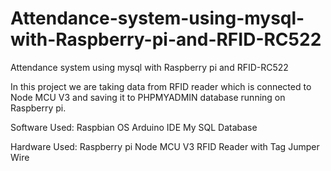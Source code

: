 # Attendance-system-using-mysql-with-Raspberry-pi-and-RFID-RC522
Attendance system using mysql with Raspberry pi and RFID-RC522

In this project we are taking data from RFID reader which is connected to Node MCU V3 and saving it to PHPMYADMIN database running on Raspberry pi.

Software Used:
Raspbian OS
Arduino IDE
My SQL Database

Hardware Used:
Raspberry pi
Node MCU V3 
RFID Reader with Tag
Jumper Wire

